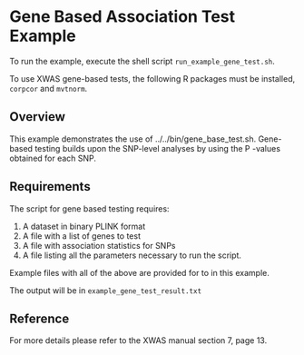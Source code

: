 # Gene Based Association Test Example

To run the example, execute the shell script `run_example_gene_test.sh`.

To use XWAS gene-based tests, the following R packages must be installed,
`corpcor` and `mvtnorm`.

## Overview

This example demonstrates the use of ../../bin/gene_base_test.sh.
Gene-based testing builds upon the SNP-level analyses by using
the P -values obtained for each SNP.

## Requirements

The script for gene based testing requires:

1. A dataset in binary PLINK format
2. A file with a list of genes to test
3. A file with association statistics for SNPs
4. A file listing all the parameters necessary to run the script.

Example files with all of the above are provided for to in this example.

The output will be in `example_gene_test_result.txt`

## Reference

For more details please refer to the XWAS manual section 7, page 13.
